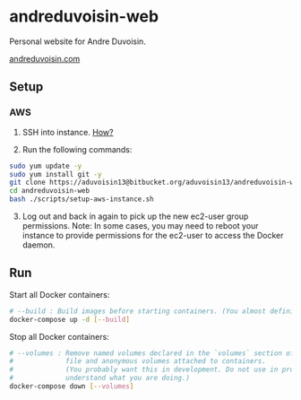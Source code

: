 # andreduvoisin-web

Personal website for Andre Duvoisin.

[andreduvoisin.com](https://andreduvoisin.com)

## Setup

### AWS

1. SSH into instance. [How?](https://docs.aws.amazon.com/AWSEC2/latest/UserGuide/AccessingInstances.html)

2. Run the following commands:

```bash
sudo yum update -y
sudo yum install git -y
git clone https://aduvoisin13@bitbucket.org/aduvoisin13/andreduvoisin-web.git
cd andreduvoisin-web
bash ./scripts/setup-aws-instance.sh
```

3. Log out and back in again to pick up the new ec2-user group permissions. Note: In some cases, you may need to reboot your instance to provide permissions for the ec2-user to access the Docker daemon.

## Run

Start all Docker containers:

```bash
# --build : Build images before starting containers. (You almost definitely want this.)
docker-compose up -d [--build]
```

Stop all Docker containers:

```bash
# --volumes : Remove named volumes declared in the `volumes` section of the Compose
#             file and anonymous volumes attached to containers.
#             (You probably want this in development. Do not use in production unless you
#             understand what you are doing.)
docker-compose down [--volumes]
```
